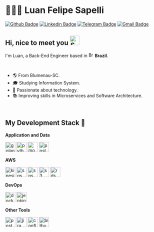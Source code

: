# 👨🏼‍🚀 Luan Felipe Sapelli

[![Github Badge](https://img.shields.io/badge/-Github-000?style=for-the-badge&logo=Github&logoColor=white&link=https://github.com/luansapelli)](https://github.com/luansapelli)
[![Linkedin Badge](https://img.shields.io/badge/-LinkedIn-blue?style=for-the-badge&logo=Linkedin&logoColor=white&link=https://www.linkedin.com/in/luansapelli/)](https://www.linkedin.com/in/luansapelli/)
[![Telegram Badge](https://img.shields.io/badge/-Telegram-1ca0f1?style=for-the-badge&labelColor=1ca0f1&logo=telegram&logoColor=white&link=https://t.me/luansapelli)](https://t.me/luansapelli)
[![Gmail Badge](https://img.shields.io/badge/-Gmail-c14438?style=for-the-badge&logo=Gmail&logoColor=white&link=mailto:luansapelli@gmail.com)](mailto:luansapelli@gmail.com)

## Hi, nice to meet you <img width="30" src="https://emojis.slackmojis.com/emojis/images/1531849430/4246/blob-sunglasses.gif?1531849430" alt="Sunglasses emoji" />

<p>
  I'm Luan, a Back-End Engineer based in 
  <img width="16" src="https://www.flaticon.com/svg/static/icons/svg/197/197386.svg" alt="Brazil" />
  <b>Brazil</b>.
</p>

<br/>

- 🌎 From Blumenau-SC.
- 🎓 Studying Information System.
- 👾 Passionate about technology.
- 📚 Improving skills in Microservices and Software Architecture.

<br/>

## My Development Stack 🚀

**Application and Data**
<p>
<img title="Golang" height="32" src="https://cdn.iconscout.com/icon/free/png-256/go-77-1175166.png" alt="golang"/>
<img title="Python" height="32" src="https://cdn.iconscout.com/icon/free/png-256/python-2-226051.png" alt="python"/>
<img title="MongoDB" height="32" src="https://cdn.iconscout.com/icon/free/png-256/mongodb-4-1175139.png" alt="mongodb"/>
<img title="PostgreSQL" height="32" src="https://cdn.iconscout.com/icon/free/png-256/postgresql-8-1175119.png" alt="postgresql"/>
</p>

**AWS**
<p>
<img title="Kinesis" height="32" src="https://iconape.com/wp-content/files/ke/33749/png/aws-kinesis.png" alt="kinesis"/>
<img title="SQS" height="32" src="https://iconape.com/wp-content/files/wb/370606/svg/aws-sqs-logo-icon-png-svg.png" alt="sqs"/>
<img title="SNS" height="32" src="https://iconape.com/wp-content/files/fv/370605/svg/aws-sns-logo-icon-png-svg.png" alt="sns"/>
<img title="S3" height="32" src="https://iconape.com/wp-content/files/dt/352387/png/aws-s3-simple-storage-service-logo.png" alt="s3"/>
<img title="RDS" height="32" src="https://iconape.com/wp-content/files/rq/33902/png/aws-rds.png" alt="rds"/>
</p>

**DevOps**
<p>
<img title="Docker" height="32" src="https://cdn.iconscout.com/icon/free/png-256/docker-12-1175229.png" alt="docker"/>
<img title="Jenkins" height="32" src="https://cdn.iconscout.com/icon/free/png-256/jenkins-1-282385.png" alt="jenkins"/>
</p>

**Other Tools**
<p>
<img title="Postman" height="32" src="https://sdtimes.com/wp-content/uploads/2018/08/logo-glyph.png" alt="postman"/>
<img title="Jira" height="32" src="https://cdn.worldvectorlogo.com/logos/jira-1.svg" alt="jira"/></code>
<img title="Confluence" height="32" src="https://seeklogo.com/images/C/confluence-logo-D9B07137C2-seeklogo.com.png" alt="confluence"/></code>
<img title="Bitbucket" height="32" src="https://cdn4.iconfinder.com/data/icons/logos-and-brands/512/44_Bitbucket_logo_logos-512.png" alt="bitbucket"/>
</p>
